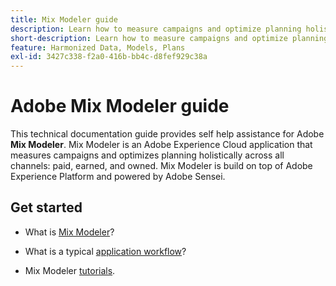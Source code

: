 ```yaml
---
title: Mix Modeler guide
description: Learn how to measure campaigns and optimize planning holistically across all channels with Mix Modeler.
short-description: Learn how to measure campaigns and optimize planning holistically across all channels with Mix Modeler.
feature: Harmonized Data, Models, Plans
exl-id: 3427c338-f2a0-416b-bb4c-d8fef929c38a
---
```

# Adobe Mix Modeler guide

This technical documentation guide provides self help assistance for Adobe **Mix Modeler**. Mix Modeler is an Adobe Experience Cloud application that measures campaigns and optimizes planning holistically across all channels: paid, earned, and owned. Mix Modeler is build on top of Adobe Experience Platform and powered by Adobe Sensei. 

## Get started

* What is [Mix Modeler](get-started/about.md)?

* What is a typical [application workflow](get-started/workflow.md)?

* Mix Modeler [tutorials](https://experienceleague.adobe.com/docs/mix-modeler-learn/tutorials/overview.html?lang=en).
